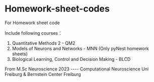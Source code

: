 # Homework-sheet-codes

For Homework sheet code

Include following courses：

1. Quantitative Methods 2 - QM2
2. Models of Neurons and Networks - MNN (Only pyNest homework sheets)
3. Biological Learning, Control and Decision Making - BLCD

From M.Sc Neuroscience 2023 ---- Computational Neuroscience
Uni Freiburg & Bernstein Center Freiburg
